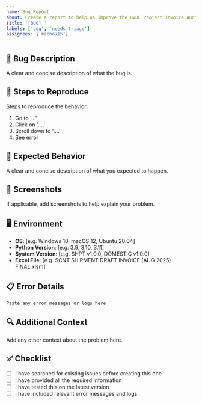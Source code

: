 ```yaml
---
name: Bug Report
about: Create a report to help us improve the HVDC Project Invoice Audit System
title: '[BUG] '
labels: ['bug', 'needs-triage']
assignees: ['macho715']
---
```


## 🐛 Bug Description
A clear and concise description of what the bug is.

## 🔄 Steps to Reproduce
Steps to reproduce the behavior:
1. Go to '...'
2. Click on '....'
3. Scroll down to '....'
4. See error

## 🎯 Expected Behavior
A clear and concise description of what you expected to happen.

## 📸 Screenshots
If applicable, add screenshots to help explain your problem.

## 🖥️ Environment
- **OS**: [e.g. Windows 10, macOS 12, Ubuntu 20.04]
- **Python Version**: [e.g. 3.9, 3.10, 3.11]
- **System Version**: [e.g. SHPT v1.0.0, DOMESTIC v1.0.0]
- **Excel File**: [e.g. SCNT SHIPMENT DRAFT INVOICE (AUG 2025) FINAL.xlsm]

## 📋 Error Details
```
Paste any error messages or logs here
```

## 🔍 Additional Context
Add any other context about the problem here.

## ✅ Checklist
- [ ] I have searched for existing issues before creating this one
- [ ] I have provided all the required information
- [ ] I have tested this on the latest version
- [ ] I have included relevant error messages and logs
